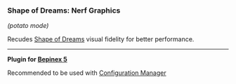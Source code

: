### Shape of Dreams: Nerf Graphics
*(potato mode)*

Recudes [Shape of Dreams](https://store.steampowered.com/app/2444750/Shape_of_Dreams) visual fidelity for better performance.

---
**Plugin for [Bepinex 5](https://github.com/BepInEx/BepInEx)**

Recommended to be used with [Configuration Manager](https://github.com/BepInEx/BepInEx.ConfigurationManager)
